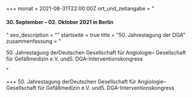 +++
monat = 2021-08-31T22:00:00Z
ort_und_zeitangabe = "<h4>30. September – 02. Oktober 2021 in Berlin</h4>"
seo_description = ""
startseite = true
title = "50. Jahrestagung der DGA"
zusammenfassung = "<p>50. Jahrestagung derDeutschen Gesellschaft für Angiologie– Gesellschaft für Gefäßmedizin e.V. und5. DGA-Interventionskongress</p>"

+++
50\. Jahrestagung derDeutschen Gesellschaft für Angiologie– Gesellschaft für Gefäßmedizin e.V. und5. DGA-Interventionskongress
